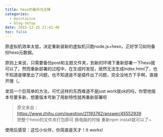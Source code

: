 ```yaml
---
title: hexo的备份与迁移
categories:
  - maintaince
  - blog-setup
date: 2015-12-25 21:42:48
toc: false
---
```


原虚拟机效率太低，决定重新装新的虚拟机只跑node.js+hexo，正好学习如何备份hexo元数据。
<!-- more -->
原则上来说，只需要备份post和主题文件夹，到新的环境下重新部署一下hexo就可以了，然而重新部署的过程中，在生成时发现，居然无法生成index.html了，也不知道是哪里出了问题，也不知道是不是插件出了问题，完全没地方下手啊，直接开搜（。

发现一个巨简单的方法，可忙这样的东西难道不是just work就ok的吗，你管他版本号要多新，想要版本号新了用新特性就再重新部署呗

> 原文来自：https://www.zhihu.com/question/21193762/answer/45552939 
　　
　　
> 把整个hexo的文件夹打包即可  换电脑的时候 重新npm install就可以了~

使用后感受：这位小伙伴，你简直是天才！It works! 